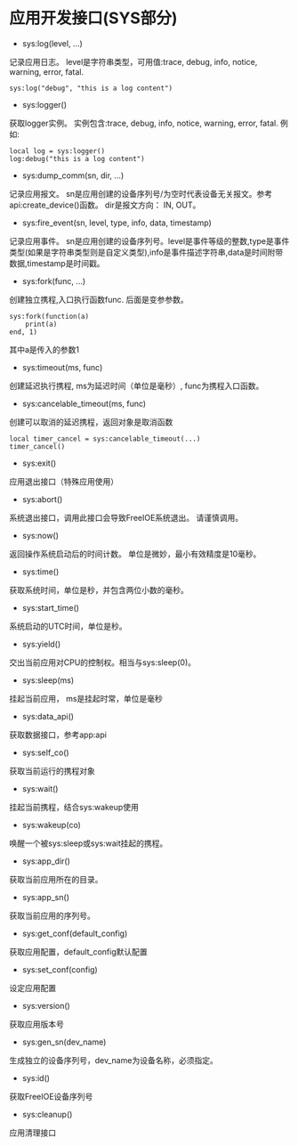# 应用开发接口(SYS部分) #

* sys:log(level, ...)

记录应用日志。 level是字符串类型，可用值:trace, debug, info, notice, warning, error, fatal.
```
sys:log("debug", "this is a log content")
```

* sys:logger()

获取logger实例。 实例包含:trace, debug, info, notice, warning, error, fatal. 例如: 
```
local log = sys:logger()
log:debug("this is a log content")
```

* sys:dump_comm(sn, dir, ...)

记录应用报文。 sn是应用创建的设备序列号/为空时代表设备无关报文。参考api:create_device()函数。 dir是报文方向： IN, OUT。

* sys:fire_event(sn, level, type, info, data, timestamp)

记录应用事件。 sn是应用创建的设备序列号。level是事件等级的整数,type是事件类型(如果是字符串类型则是自定义类型),info是事件描述字符串,data是时间附带数据,timestamp是时间戳。

* sys:fork(func, ...)

创建独立携程,入口执行函数func. 后面是变参参数。
```
sys:fork(function(a)
	print(a)
end, 1)
```
其中a是传入的参数1

* sys:timeout(ms, func)

创建延迟执行携程, ms为延迟时间（单位是毫秒）, func为携程入口函数。

* sys:cancelable_timeout(ms, func)

创建可以取消的延迟携程，返回对象是取消函数
```
local timer_cancel = sys:cancelable_timeout(...)
timer_cancel()
```

* sys:exit()

应用退出接口（特殊应用使用）

* sys:abort()

系统退出接口，调用此接口会导致FreeIOE系统退出。 请谨慎调用。 

* sys:now()

返回操作系统启动后的时间计数。 单位是微妙，最小有效精度是10毫秒。

* sys:time()

获取系统时间，单位是秒，并包含两位小数的毫秒。

* sys:start_time()

系统启动的UTC时间，单位是秒。

* sys:yield()

交出当前应用对CPU的控制权。相当与sys:sleep(0)。

* sys:sleep(ms)

挂起当前应用， ms是挂起时常，单位是毫秒

* sys:data_api()

获取数据接口，参考app:api

* sys:self_co()

获取当前运行的携程对象

* sys:wait()

挂起当前携程，结合sys:wakeup使用

* sys:wakeup(co)

唤醒一个被sys:sleep或sys:wait挂起的携程。

* sys:app_dir()

获取当前应用所在的目录。

* sys:app_sn()

获取当前应用的序列号。

* sys:get_conf(default_config)

获取应用配置，default_config默认配置

* sys:set_conf(config)

设定应用配置

* sys:version()

获取应用版本号

* sys:gen_sn(dev_name)

生成独立的设备序列号，dev_name为设备名称，必须指定。

* sys:id()

获取FreeIOE设备序列号

* sys:cleanup()

应用清理接口



